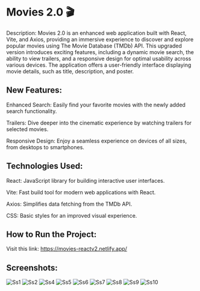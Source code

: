# Movies 2.0 🎬
Description:
Movies 2.0 is an enhanced web application built with React, Vite, and Axios, providing an immersive experience to discover and explore popular movies using The Movie Database (TMDb) API. This upgraded version introduces exciting features, including a dynamic movie search, the ability to view trailers, and a responsive design for optimal usability across various devices. The application offers a user-friendly interface displaying movie details, such as title, description, and poster.

## New Features:

Enhanced Search: Easily find your favorite movies with the newly added search functionality.

Trailers: Dive deeper into the cinematic experience by watching trailers for selected movies.

Responsive Design: Enjoy a seamless experience on devices of all sizes, from desktops to smartphones.

## Technologies Used:

React: JavaScript library for building interactive user interfaces.

Vite: Fast build tool for modern web applications with React.

Axios: Simplifies data fetching from the TMDb API.

CSS: Basic styles for an improved visual experience.


## How to Run the Project:
Visit this link: https://movies-reactv2.netlify.app/

## Screenshots:
![Ss1](https://github.com/hectoraguayo/movies-react-V2/assets/123340272/dada58f1-2f26-4a27-b4e5-68a3a89f8d69)
![Ss2](https://github.com/hectoraguayo/movies-react-V2/assets/123340272/105651b1-6c6c-42f7-b0a8-1da8cd1e60fb)
![Ss4](https://github.com/hectoraguayo/movies-react-V2/assets/123340272/124466b8-3cb3-44db-bebc-dd6e57dfc8e6)
![Ss5](https://github.com/hectoraguayo/movies-react-V2/assets/123340272/ff6a019e-3fc3-4821-aea0-efa161bcd39c)
![Ss6](https://github.com/hectoraguayo/movies-react-V2/assets/123340272/c2722f07-6ccb-4a40-b974-24c4ffb86f86)
![Ss7](https://github.com/hectoraguayo/movies-react-V2/assets/123340272/1addf79e-c59c-4253-8d1d-a7f3e1f12bc1)
![Ss8](https://github.com/hectoraguayo/movies-react-V2/assets/123340272/394cde44-5c63-43f3-9ea8-f9a7f8dbeea2)
![Ss9](https://github.com/hectoraguayo/movies-react-V2/assets/123340272/557baeb4-c876-47d5-8bb8-8c64333dfc4f)
![Ss10](https://github.com/hectoraguayo/movies-react-V2/assets/123340272/240eff5f-cd33-4382-988a-3ae6f435ca3b)

